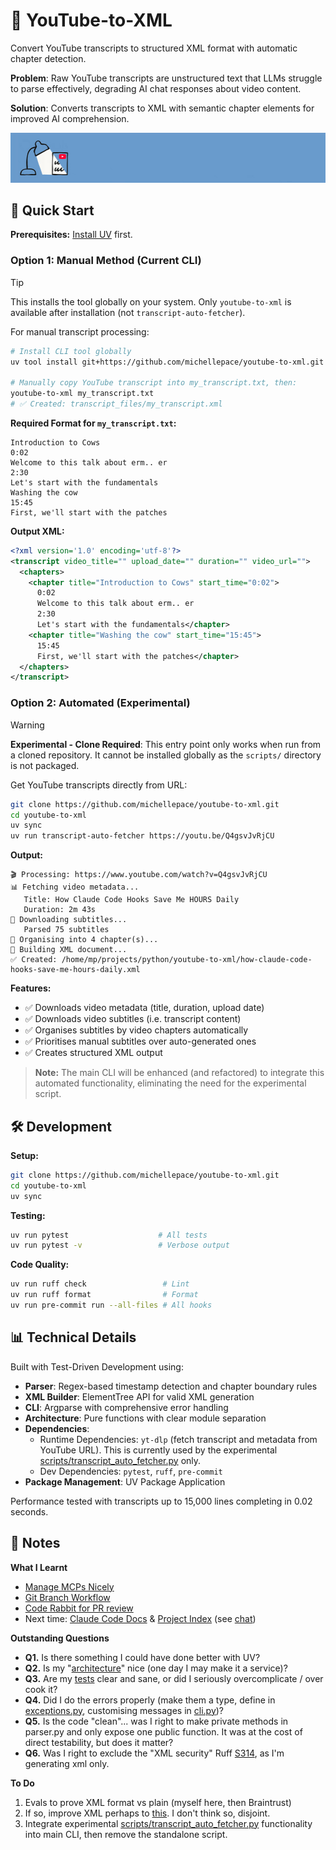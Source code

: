 # 🎥 YouTube-to-XML

Convert YouTube transcripts to structured XML format with automatic chapter detection.

**Problem**: Raw YouTube transcripts are unstructured text that LLMs struggle to parse effectively, degrading AI chat responses about video content.

**Solution**: Converts transcripts to XML with semantic chapter elements for improved AI comprehension.

![Description](docs/misc/youtube-to-xml-narrow.jpg)

## 🚀 Quick Start

**Prerequisites:** [Install UV](https://docs.astral.sh/uv/getting-started/installation/) first.

### Option 1: Manual Method (Current CLI)

> [!TIP]  
> This installs the tool globally on your system. Only `youtube-to-xml` is available after installation (not `transcript-auto-fetcher`).

For manual transcript processing:

```bash
# Install CLI tool globally
uv tool install git+https://github.com/michellepace/youtube-to-xml.git

# Manually copy YouTube transcript into my_transcript.txt, then:
youtube-to-xml my_transcript.txt
# ✅ Created: transcript_files/my_transcript.xml
```

**Required Format for `my_transcript.txt`:**
```text
Introduction to Cows
0:02
Welcome to this talk about erm.. er
2:30
Let's start with the fundamentals
Washing the cow
15:45
First, we'll start with the patches
```

**Output XML:**
```xml
<?xml version='1.0' encoding='utf-8'?>
<transcript video_title="" upload_date="" duration="" video_url="">
  <chapters>
    <chapter title="Introduction to Cows" start_time="0:02">
      0:02
      Welcome to this talk about erm.. er
      2:30
      Let's start with the fundamentals</chapter>
    <chapter title="Washing the cow" start_time="15:45">
      15:45
      First, we'll start with the patches</chapter>
  </chapters>
</transcript>
```

### Option 2: Automated (Experimental)

> [!WARNING]  
> **Experimental - Clone Required**: This entry point only works when run from a cloned repository. It cannot be installed globally as the `scripts/` directory is not packaged.

Get YouTube transcripts directly from URL:

```bash
git clone https://github.com/michellepace/youtube-to-xml.git
cd youtube-to-xml
uv sync
uv run transcript-auto-fetcher https://youtu.be/Q4gsvJvRjCU
```

**Output:**
```
🎬 Processing: https://www.youtube.com/watch?v=Q4gsvJvRjCU
📊 Fetching video metadata...
   Title: How Claude Code Hooks Save Me HOURS Daily
   Duration: 2m 43s
📝 Downloading subtitles...
   Parsed 75 subtitles
📑 Organising into 4 chapter(s)...
🔧 Building XML document...
✅ Created: /home/mp/projects/python/youtube-to-xml/how-claude-code-hooks-save-me-hours-daily.xml
```

**Features:**
- ✅ Downloads video metadata (title, duration, upload date)
- ✅ Downloads video subtitles (i.e. transcript content)
- ✅ Organises subtitles by video chapters automatically
- ✅ Prioritises manual subtitles over auto-generated ones
- ✅ Creates structured XML output

> **Note:** The main CLI will be enhanced (and refactored) to integrate this automated functionality, eliminating the need for the experimental script.

## 🛠️ Development

**Setup:**
```bash
git clone https://github.com/michellepace/youtube-to-xml.git
cd youtube-to-xml
uv sync
```

**Testing:**
```bash
uv run pytest                    # All tests
uv run pytest -v                 # Verbose output
```

**Code Quality:**
```bash
uv run ruff check                 # Lint
uv run ruff format                # Format
uv run pre-commit run --all-files # All hooks
```

## 📊 Technical Details

Built with Test-Driven Development using:
- **Parser**: Regex-based timestamp detection and chapter boundary rules
- **XML Builder**: ElementTree API for valid XML generation
- **CLI**: Argparse with comprehensive error handling
- **Architecture**: Pure functions with clear module separation
- **Dependencies**:
  - Runtime Dependencies: `yt-dlp` (fetch transcript and metadata from YouTube URL). This is currently used by the experimental [scripts/transcript_auto_fetcher.py](scripts/transcript_auto_fetcher.py) only.
  - Dev Dependencies: `pytest`, `ruff`, `pre-commit`
- **Package Management**: UV Package Application

Performance tested with transcripts up to 15,000 lines completing in 0.02 seconds.

## 📕 Notes

**What I Learnt**
- [Manage MCPs Nicely](docs/misc/manage-mcps-nicely.md)
- [Git Branch Workflow](docs/misc/git-branch-flow.md)
- [Code Rabbit for PR review](https://www.anthropic.com/customers/coderabbit)
- Next time: [Claude Code Docs](https://github.com/ericbuess/claude-code-docs) & [Project Index](https://github.com/ericbuess/claude-code-project-index) (see [chat](https://claude.ai/chat/c70ff077-6ebb-4c75-bf2b-74e31d2cb649))

**Outstanding Questions**
- **Q1.** Is there something I could have done better with UV?
- **Q2.** Is my "[architecture](/docs/SPEC.md#architecture--data-flow)" nice (one day I may make it a service)?
- **Q3.** Are my [tests](/tests/) clear and sane, or did I seriously overcomplicate / over cook it?
- **Q4.** Did I do the errors properly (make them a type, define in [exceptions.py](/src/youtube_to_xml/exceptions.py), customising messages in [cli.py](/src/youtube_to_xml/cli.py))?
- **Q5.** Is the code "clean"... was I right to make private methods in parser.py and only expose one public function. It was at the cost of direct testability, but does it matter?
- **Q6.** Was I right to exclude the "XML security" Ruff [S314](pyproject.toml), as I'm generating xml only.

**To Do**
1. Evals to prove XML format vs plain (myself here, then Braintrust)
2. If so, improve XML perhaps to [this](docs/misc/working-notes.md#better-format). I don't think so, disjoint.
3. Integrate experimental [scripts/transcript_auto_fetcher.py](scripts/transcript_auto_fetcher.py) functionality into main CLI, then remove the standalone script.